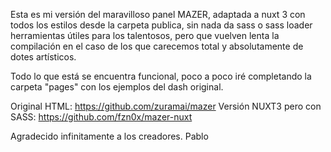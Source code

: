 Esta es mi versión del maravilloso panel MAZER, adaptada a nuxt 3 
con todos los estilos desde la carpeta publica, sin nada da sass o sass loader
herramientas útiles para los talentosos, pero que vuelven lenta la compilación
en el caso de los que carecemos total y absolutamente de dotes artísticos.

Todo lo que está se encuentra funcional, poco a poco iré completando la carpeta "pages"
con los ejemplos del dash original.

Original HTML: https://github.com/zuramai/mazer
Versión NUXT3 pero con SASS: https://github.com/fzn0x/mazer-nuxt

Agradecido infinitamente a los creadores.
Pablo